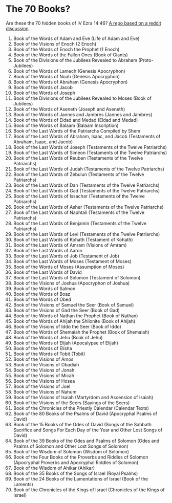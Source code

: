 # The 70 Books?

Are these the 70 hidden books of IV Ezra 14:46? [A repo based on a reddit discussion](https://www.reddit.com/r/trueearthscience/comments/1bicrij/are_these_the_70_hidden_books_of_iv_ezra_1446/). 

1. Book of the Words of Adam and Eve (Life of Adam and Eve)
2. Book of the Visions of Enoch (2 Enoch)
3. Book of the Words of Enoch the Prophet (1 Enoch)
4. Book of the Words of the Fallen Ones (Book of Giants)
5. Book of the Divisions of the Jubilees Revealed to Abraham (Proto-Jubilees)
6. Book of the Words of Lamech (Genesis Apocryphon)
7. Book of the Words of Noah (Genesis Apocryphon)
8. Book of the Words of Abraham (Genesis Apocryphon)
9. Book of the Words of Jacob
10. Book of the Words of Joseph
11. Book of the Divisions of the Jubilees Revealed to Moses (Book of Jubilees)
12. Book of the Words of Aseneth (Joseph and Aseneth)
13. Book of the Words of Jannes and Jambres (Jannes and Jambres)
14. Book of the Words of Eldad and Medad (Eldad and Medad)
15. Book of the Words of Balaam (Balaam Inscription)
16. Book of the Last Words of the Patriarchs Compiled by Shem
17. Book of the Last Words of Abraham, Isaac, and Jacob (Testaments of Abraham, Isaac, and Jacob)
18. Book of the Last Words of Joseph (Testaments of the Twelve Patriarchs)
19. Book of the Last Words of Simeon (Testaments of the Twelve Patriarchs)
20. Book of the Last Words of Reuben (Testaments of the Twelve Patriarchs)
21. Book of the Last Words of Judah (Testaments of the Twelve Patriarchs)
22. Book of the Last Words of Zebulun (Testaments of the Twelve Patriarchs)
23. Book of the Last Words of Dan (Testaments of the Twelve Patriarchs)
24. Book of the Last Words of Gad (Testaments of the Twelve Patriarchs)
25. Book of the Last Words of Issachar (Testaments of the Twelve Patriarchs)
26. Book of the Last Words of Asher (Testaments of the Twelve Patriarchs)
27. Book of the Last Words of Naphtali (Testaments of the Twelve Patriarchs)
28. Book of the Last Words of Benjamin (Testaments of the Twelve Patriarchs)
29. Book of the Last Words of Levi (Testaments of the Twelve Patriarchs)
30. Book of the Last Words of Kohath (Testament of Kohath)
31. Book of the Last Words of Amram (Visions of Amram)
32. Book of the Last Words of Aaron
33. Book of the Last Words of Job (Testament of Job)
34. Book of the Last Words of Moses (Testament of Moses)
35. Book of the Words of Moses (Assumption of Moses)
36. Book of the Last Words of David
37. Book of the Last Words of Solomon (Testament of Solomon)
38. Book of the Visions of Joshua (Apocryphon of Joshua)
39. Book of the Words of Salmon
40. Book of the Words of Boaz
41. Book of the Words of Obed
42. Book of the Visions of Samuel the Seer (Book of Samuel)
43. Book of the Visions of Gad the Seer (Book of Gad)
44. Book of the Words of Nathan the Prophet (Book of Nathan)
45. Book of the Words of Ahijah the Shilonite (Book of Ahijah)
46. Book of the Visions of Iddo the Seer (Book of Iddo)
47. Book of the Words of Shemaiah the Prophet (Book of Shemaiah)
48. Book of the Words of Jehu (Book of Jehu)
49. Book of the Words of Elijah (Apocalypse of Elijah)
50. Book of the Words of Elisha
51. Book of the Words of Tobit (Tobit)
52. Book of the Visions of Amos
53. Book of the Visions of Obadiah
54. Book of the Visions of Jonah
55. Book of the Visions of Micah
56. Book of the Visions of Hosea
57. Book of the Visions of Joel
58. Book of the Visions of Nahum
59. Book of the Visions of Isaiah (Martyrdom and Ascension of Isaiah)
60. Book of the Visions of the Seers (Sayings of the Seers)
61. Book of the Chronicles of the Priestly Calendar (Calendar Texts)
62. Book of the 80 Books of the Psalms of David (Apocryphal Psalms of David)
63. Book of the 15 Books of the Odes of David (Songs of the Sabbath Sacrifice and Songs For Each Day of the Year and Other Lost Songs of David)
64. Book of the 39 Books of the Odes and Psalms of Solomon (Odes and Psalms of Solomon and Other Lost Songs of Solomon)
65. Book of the Wisdom of Solomon (Wisdom of Solomon)
66. Book of the Four Books of the Proverbs and Riddles of Solomon (Apocryphal Proverbs and Apocryphal Riddles of Solomon)
67. Book of the Wisdom of Ahikar (Ahikar)
68. Book of the 35 Books of the Songs of Israel (Royal Psalms)
69. Book of the 24 Books of the Lamentations of Israel (Book of the Laments)
70. Book of the Chronicles of the Kings of Israel (Chronicles of the Kings of Israel)
